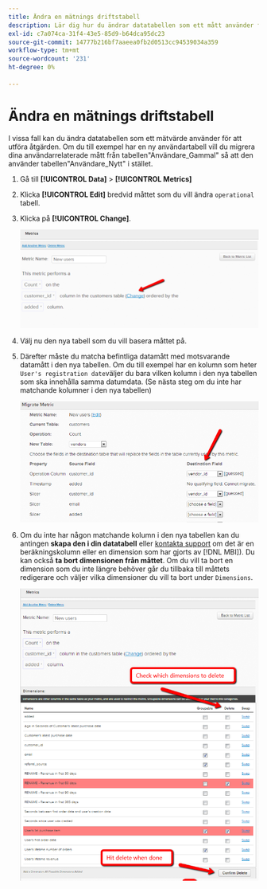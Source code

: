 ```yaml
---
title: Ändra en mätnings driftstabell
description: Lär dig hur du ändrar datatabellen som ett mått använder för att utföra sin åtgärd.
exl-id: c7a074ca-31f4-43e5-85d9-b64dca95dc23
source-git-commit: 14777b216bf7aaeea0fb2d0513cc94539034a359
workflow-type: tm+mt
source-wordcount: '231'
ht-degree: 0%

---
```


# Ändra en mätnings driftstabell

I vissa fall kan du ändra datatabellen som ett mätvärde använder för att utföra åtgärden. Om du till exempel har en ny användartabell vill du migrera dina användarrelaterade mått från tabellen&quot;Användare\_Gammal&quot; så att den använder tabellen&quot;Användare\_Nytt&quot; i stället.

1. Gå till **[!UICONTROL Data]** > **[!UICONTROL Metrics]**
1. Klicka **[!UICONTROL Edit]** bredvid måttet som du vill ändra `operational` tabell.
1. Klicka på **[!UICONTROL Change]**.

   ![](../../assets/change-metrics-1.png)
1. Välj nu den nya tabell som du vill basera måttet på.
1. Därefter måste du matcha befintliga datamått med motsvarande datamått i den nya tabellen. Om du till exempel har en kolumn som heter `User's registration date`väljer du bara vilken kolumn i den nya tabellen som ska innehålla samma datumdata. (Se nästa steg om du inte har matchande kolumner i den nya tabellen)

   ![](../../assets/change-metrics-2.png)

1. Om du inte har någon matchande kolumn i den nya tabellen kan du antingen **skapa den i din datatabell** eller [kontakta support](https://experienceleague.adobe.com/docs/commerce-knowledge-base/kb/troubleshooting/miscellaneous/mbi-service-policies.html?lang=en) om det är en beräkningskolumn eller en dimension som har gjorts av [!DNL MBI]). Du kan också **ta bort dimensionen från måttet**. Om du vill ta bort en dimension som du inte längre behöver går du tillbaka till måttets redigerare och väljer vilka dimensioner du vill ta bort under `Dimensions`.

   ![](../../assets/change-metrics-3.png)

